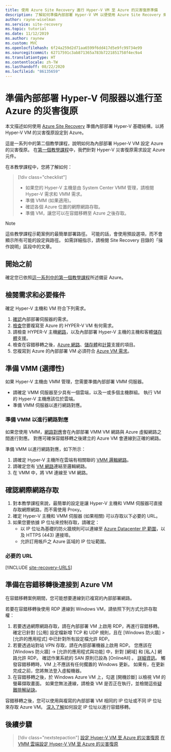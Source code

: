 ```yaml
---
title: 使用 Azure Site Recovery 進行 Hyper-V VM 至 Azure 的災害復原準備
description: 了解如何準備內部部署 Hyper-V VM 以便使用 Azure Site Recovery 來對 Azure 進行災害復原。
author: rayne-wiselman
ms.service: site-recovery
ms.topic: tutorial
ms.date: 11/12/2019
ms.author: raynew
ms.custom: MVC
ms.openlocfilehash: 6f24a259d2d71aa6599f6dd417d5e9fc99734e99
ms.sourcegitcommit: 62717591c3ab871365a783b7221851758f4ec9a4
ms.translationtype: HT
ms.contentlocale: zh-TW
ms.lasthandoff: 08/22/2020
ms.locfileid: "86135659"
---
```

# <a name="prepare-on-premises-hyper-v-servers-for-disaster-recovery-to-azure"></a>準備內部部署 Hyper-V 伺服器以進行至 Azure 的災害復原

本文描述如何使用 [Azure Site Recovery](site-recovery-overview.md) 準備內部部署 Hyper-V 基礎結構，以將 Hyper-V VM 的災害復原設定到 Azure。


這是一系列中的第二個教學課程，說明如何為內部部署 Hyper-V VM 設定 Azure 的災害復原。 在[第一個教學課程](tutorial-prepare-azure.md)中，我們針對 Hyper-V 災害復原需求設定 Azure 元件。

在本教學課程中，您將了解如何：

> [!div class="checklist"]
> * 如果您的 Hyper-V 主機是由 System Center VMM 管理，請檢閱 Hyper-V 需求和 VMM 需求。
> * 準備 VMM (如果適用)。
> * 確認各個 Azure 位置的網際網路存取。
> * 準備 VM，讓您可以在容錯移轉至 Azure 之後存取。

> [!NOTE]
> 這些教學課程示範案例的最簡單部署路徑。 可能的話，會使用預設選項，而不會顯示所有可能的設定與路徑。 如需詳細指示，請檢閱 Site Recovery 目錄的「操作說明」區段中的文章。

## <a name="before-you-start"></a>開始之前

確定您已依照[這一系列中的第一個教學課程](tutorial-prepare-azure.md)所述備妥 Azure。

## <a name="review-requirements-and-prerequisites"></a>檢閱需求和必要條件

確定 Hyper-V 主機和 VM 符合下列需求。

1. [確認](hyper-v-azure-support-matrix.md#on-premises-servers)內部部署伺服器的需求。
2. [檢查](hyper-v-azure-support-matrix.md#replicated-vms)您要複寫至 Azure 的 HYPER-V VM 有何需求。
3. 請檢查 HYPER-V 主機[網路](hyper-v-azure-support-matrix.md#hyper-v-network-configuration)，以及內部部署 Hyper-V 主機的主機和客體[儲存體](hyper-v-azure-support-matrix.md#hyper-v-host-storage)支援。
4. 檢查在容錯移轉之後，[Azure 網路](hyper-v-azure-support-matrix.md#azure-vm-network-configuration-after-failover)、[儲存體](hyper-v-azure-support-matrix.md#azure-storage)和[計算](hyper-v-azure-support-matrix.md#azure-compute-features)支援的項目。
5. 您複寫到 Azure 的內部部署 VM 必須符合 [Azure VM 需求](hyper-v-azure-support-matrix.md#azure-vm-requirements)。


## <a name="prepare-vmm-optional"></a>準備 VMM (選擇性)

如果 Hyper-V 主機由 VMM 管理，您需要準備內部部署 VMM 伺服器。 

- 請確定 VMM 伺服器至少具有一個雲端，以及一或多個主機群組。 執行 VM 的 Hyper-V 主機應該位於雲端。
- 準備 VMM 伺服器以進行網路對應。

### <a name="prepare-vmm-for-network-mapping"></a>準備 VMM 以進行網路對應

如果您使用 VMM，[網路對應](./hyper-v-vmm-network-mapping.md)會在內部部署 VMM VM 網路與 Azure 虛擬網路之間進行對應。 對應可確保容錯移轉之後建立的 Azure VM 會連線到正確的網路。

準備 VMM 以進行網路對應，如下所示：

1. 請確定 Hyper-V 主機所在雲端有相關聯的 [VMM 邏輯網路](/system-center/vmm/network-logical)。
2. 請確定您有 [VM 網路](/system-center/vmm/network-virtual)連結至邏輯網路。
3. 在 VMM 中，將 VM 連線至 VM 網路。

## <a name="verify-internet-access"></a>確認網際網路存取

1. 對本教學課程來說，最簡單的設定是讓 Hyper-V 主機和 VMM 伺服器可直接存取網際網路，而不需使用 Proxy。 
2. 確定 Hyper-V 主機和 VMM 伺服器 (如果相關) 可以存取以下必要的 URL。   
3. 如果您要依據 IP 位址來控制存取，請確定：
    - 以 IP 位址為基礎的防火牆規則可以連線至 [Azure Datacenter IP 範圍](https://www.microsoft.com/download/confirmation.aspx?id=41653)，以及 HTTPS (443) 連接埠。
    - 允許訂用帳戶之 Azure 區域的 IP 位址範圍。
    
### <a name="required-urls"></a>必要的 URL


[!INCLUDE [site-recovery-URLS](../../includes/site-recovery-URLS.md)]


## <a name="prepare-to-connect-to-azure-vms-after-failover"></a>準備在容錯移轉後連接到 Azure VM

在容錯移轉案例期間，您可能想要連線到已複寫的內部部署網路。

若要在容錯移轉後使用 RDP 連線到 Windows VM，請依照下列方式允許存取權：

1. 若要透過網際網路存取，請在內部部署 VM 上啟用 RDP，再進行容錯移轉。 確定已針對 [公用]  設定檔新增 TCP 和 UDP 規則，且在 [Windows 防火牆]   > [允許的應用程式]  中已針對所有設定檔允許 RDP。
2. 若要透過站對站 VPN 存取，請在內部部署機器上啟用 RDP。 您應該在 [Windows 防火牆]   -> [允許的應用程式與功能]  中，針對 [網域] 和 [私人]  網路允許 RDP。
   確認作業系統的 SAN 原則已設為 [OnlineAll]  。 [詳細資訊](https://support.microsoft.com/kb/3031135)。 觸發容錯移轉時，VM 上不應該有任何擱置的 Windows 更新。 如果有，在更新完成之前，您將無法登入虛擬機器。
3. 在容錯移轉之後，於 Windows Azure VM 上，勾選 [開機診斷]  以檢視 VM 的螢幕擷取畫面。 如果您無法連線，請檢查 VM 是否正在執行，並檢閱這些[疑難排解祕訣](https://social.technet.microsoft.com/wiki/contents/articles/31666.troubleshooting-remote-desktop-connection-after-failover-using-asr.aspx)。

容錯移轉之後，您可以使用與複寫的內部部署 VM 相同的 IP 位址或不同 IP 位址來存取 Azure VM。 [深入了解](concepts-on-premises-to-azure-networking.md)如何設定 IP 位址以進行容錯移轉。

## <a name="next-steps"></a>後續步驟

> [!div class="nextstepaction"]
> [設定 Hyper-V VM 至 Azure 的災害復原](./hyper-v-azure-tutorial.md)
> [在 VMM 雲端設定 Hyper-V VM 至 Azure 的災害復原](./hyper-v-vmm-azure-tutorial.md)
